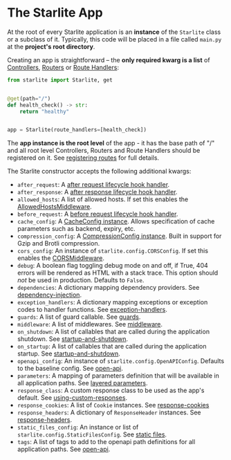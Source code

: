 # The Starlite App

At the root of every Starlite application is an **instance** of the `Starlite` class or a subclass of it. Typically,
this code will be placed in a file called `main.py` at the **project's root directory**.

Creating an app is straightforward – the **only required kwarg is a list**
of [Controllers](../1-routing/3-controllers.md#controllers), [Routers](../1-routing/2-routers.md)
or [Route Handlers](../2-route-handlers/1_http_route_handlers.md):

```python
from starlite import Starlite, get


@get(path="/")
def health_check() -> str:
    return "healthy"


app = Starlite(route_handlers=[health_check])
```

The **app instance is the root level** of the app - it has the base path of "/" and all root level Controllers, Routers
and
Route Handlers should be registered on it. See [registering routes](../1-routing/1-registering-routes.md) for
full details.

The Starlite constructor accepts the following additional kwargs:

- `after_request`: A [after request lifecycle hook handler](../13-lifecycle-hooks.md#after-request).
- `after_response`: A [after response lifecycle hook handler](../13-lifecycle-hooks.md#after-response).
- `allowed_hosts`: A list of allowed hosts. If set this enables
  the [AllowedHostsMiddleware](../7-middleware/3-builtin-middlewares/2-allowed-hosts-middleware.md).
- `before_request`: A [before request lifecycle hook handler](../13-lifecycle-hooks.md#before-request).
- `cache_config`: A [CacheConfig instance](../16-caching.md#configuring-caching). Allows specification of cache
  parameters such as backend, expiry, etc.
- `compression_config`:
  A [CompressionConfig instance](../7-middleware/3-builtin-middlewares/4-compression-middleware.md). Built in support
  for Gzip and Brotli compression.
- `cors_config`: An instance of `starlite.config.CORSConfig`. If set this enables
  the [CORSMiddleware](../7-middleware/3-builtin-middlewares/1-cors-middleware.md).
- `debug`: A boolean flag toggling debug mode on and off, if True, 404 errors will be rendered as HTML with a stack
  trace. This option should _not_ be used in production. Defaults to `False`.
- `dependencies`: A dictionary mapping dependency providers.
  See [dependency-injection](../6-dependency-injection/0-dependency-injection-intro.md).
- `exception_handlers`: A dictionary mapping exceptions or exception codes to handler functions.
  See [exception-handlers](../17-exceptions#exception-handling).
- `guards`: A list of guard callable. See [guards](../9-guards.md).
- `middleware`: A list of middlewares. See [middleware](../7-middleware/0-middleware-intro.md).
- `on_shutdown`: A list of callables that are called during the application shutdown.
  See [startup-and-shutdown](./1-startup-and-shutdown.md).
- `on_startup`: A list of callables that are called during the application startup.
  See [startup-and-shutdown](./1-startup-and-shutdown.md).
- `openapi_config`: An instance of `starlite.config.OpenAPIConfig`. Defaults to the baseline config.
  See [open-api](../12-openapi.md).
- `parameters`: A mapping of parameters definition that will be available in all application paths.
  See [layered parameters](../3-parameters/4-layered-parameters.md).
- `response_class`: A custom response class to be used as the app's default.
  See [using-custom-responses](../5-responses/0-responses-intro.md#using-custom-responses).
- `response_cookies`: A list of `Cookie` instances. See [response-cookies](../5-responses/5-response-cookies.md)
- `response_headers`: A dictionary of `ResponseHeader` instances.
  See [response-headers](../5-responses/0-responses-intro.md#response-headers).
- `static_files_config`: An instance or list of `starlite.config.StaticFilesConfig`.
  See [static files](./3-static-files.md).
- `tags`: A list of tags to add to the openapi path definitions for all application paths.
  See [open-api](../12-openapi.md).
